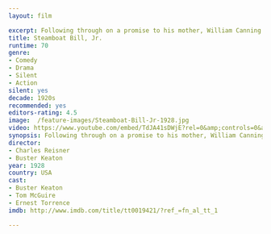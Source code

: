```yaml
---
layout: film

excerpt: Following through on a promise to his mother, William Canning Jr. goes to River Junction to meet his father who has not seen him since he was a child. The younger Canning isn't quite what the elder was expecting but the old man has bigger problems. He's being put out of business by J.J. King, who not only owns the local hotel and bank, but has recently introduced a new paddle wheel steamer that puts Cannings older boat, the Stonewall Jackson, to shame. Bill Jr. and Kitty King take a liking to each other much to the dismay of both of their fathers. When a fierce storm hits River Junction, Bill Jr. is forced to save Kitty, her father and his father.
title: Steamboat Bill, Jr.
runtime: 70
genre:
- Comedy
- Drama
- Silent
- Action
silent: yes
decade: 1920s
recommended: yes
editors-rating: 4.5
image:  /feature-images/Steamboat-Bill-Jr-1928.jpg
video: https://www.youtube.com/embed/TdJA41sDWjE?rel=0&amp;controls=0&amp;showinfo=0
synopsis: Following through on a promise to his mother, William Canning Jr. goes to River Junction to meet his father who has not seen him since he was a child. The younger Canning isn't quite what the elder was expecting but the old man has bigger problems. He's being put out of business by J.J. King, who not only owns the local hotel and bank, but has recently introduced a new paddle wheel steamer that puts Cannings older boat, the Stonewall Jackson, to shame. Bill Jr. and Kitty King take a liking to each other much to the dismay of both of their fathers. When a fierce storm hits River Junction, Bill Jr. is forced to save Kitty, her father and his father.
director: 
- Charles Reisner 
- Buster Keaton
year: 1928
country: USA
cast:
- Buster Keaton
- Tom McGuire
- Ernest Torrence
imdb: http://www.imdb.com/title/tt0019421/?ref_=fn_al_tt_1

--- 
```

